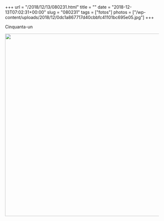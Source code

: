 +++
url = "/2018/12/13/080231.html"
title = ""
date = "2018-12-13T07:02:31+00:00"
slug = "080231"
tags = ["fotos"]
photos = ["/wp-content/uploads/2018/12/0dc1a867717d40cbbfc41101bc695e05.jpg"]
+++

Cinquanta-un

<img src="/wp-content/uploads/2018/12/0dc1a867717d40cbbfc41101bc695e05.jpg" width="600" height="600" alt="" />
